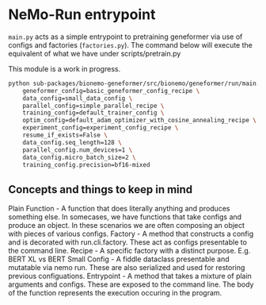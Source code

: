 # NeMo-Run entrypoint

`main.py` acts as a simple entrypoint to pretraining geneformer via use of configs and factories (`factories.py`). The command below will  execute the equivalent of what we have under scripts/pretrain.py

This module is a work in progress.

``` bash
python sub-packages/bionemo-geneformer/src/bionemo/geneformer/run/main.py \
	geneformer_config=basic_geneformer_config_recipe \
	data_config=small_data_config \
	parallel_config=simple_parallel_recipe \
	training_config=default_trainer_config \
	optim_config=default_adam_optimizer_with_cosine_annealing_recipe \
	experiment_config=experiment_config_recipe \
	resume_if_exists=False \
	data_config.seq_length=128 \
	parallel_config.num_devices=1 \
	data_config.micro_batch_size=2 \
	training_config.precision=bf16-mixed
``` 

## Concepts and things to keep in mind

Plain Function - A function that does literally anything and produces something else. In somecases, we have functions that take configs and produce an object. In these scenarios we are often composing an object with pieces of various configs.
Factory - A method that constructs a config and is decorated with run.cli.factory. These act as configs presentable to the command line.
Recipe - A specific factory with a distinct purpose. E.g. BERT XL vs BERT Small
Config - A fiddle dataclass presentable and mutatable via nemo run. These are also serialized and used for restoring previous configuations.
Entrypoint - A method that takes a mixture of plain arguments and configs. These are exposed to the command line. The body of the function represents the execution occuring in the program.
